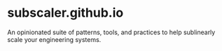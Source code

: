 # subscaler.github.io
An opinionated suite of patterns, tools, and practices to help sublinearly scale your engineering systems.
